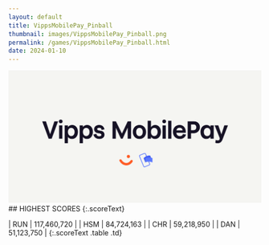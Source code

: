 ```yaml
---
layout: default
title: VippsMobilePay_Pinball
thumbnail: images/VippsMobilePay_Pinball.png
permalink: /games/VippsMobilePay_Pinball.html
date: 2024-01-10
---
```


<img src="../images/VippsMobilePay_Pinball.png" class="gameThumbnail img-fluid mx-auto align-middle">
## HIGHEST SCORES
{:.scoreText}

| RUN | 117,460,720 | 
| HSM | 84,724,163 | 
| CHR | 59,218,950 | 
| DAN | 51,123,750 | 
{:.scoreText .table .td}
